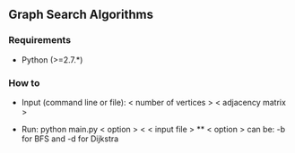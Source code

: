 ## Graph Search Algorithms

### Requirements
* Python (>=2.7.*)

### How to
* Input (command line or file):
< number of vertices > 
< adjacency matrix > 

* Run: python main.py < option > < < input file >
** < option > can be: -b for BFS and -d for Dijkstra

